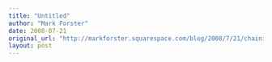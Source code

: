 ```yaml
---
title: "Untitled"
author: "Mark Forster"
date: 2008-07-21
original_url: "http://markforster.squarespace.com/blog/2008/7/21/chaining-a-way-to-keep-going.html"
layout: post
---
```

